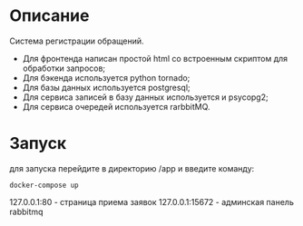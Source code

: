 # Описание

Система регистрации обращений.
- Для фронтенда написан простой html со встроенным скриптом для обработки запросов;
- Для бэкенда используется python tornado;
- Для базы данных используется postgresql;
- Для сервиса записей в базу данных используется и psycopg2;
- Для сервиса очередей используется rarbbitMQ.


# Запуск

для запуска перейдите в директорию /app и введите команду:

```
docker-compose up
```

127.0.0.1:80 - страница приема заявок
127.0.0.1:15672 - админская панель rabbitmq
